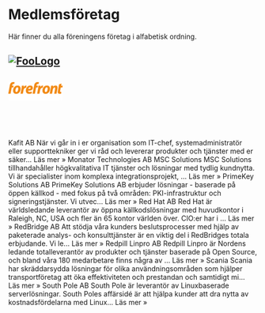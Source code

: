 # Medlemsföretag
Här finner du alla föreningens företag i alfabetisk ordning.

## <a href="https://www.digitalist.se" rel="Digitalist">![Foo](http://www.google.com.au/images/nav_logo7.png)[Logo](/assets/img/digitalistikon-logo.png)</a>

## <a href="https://www.forefront.se" rel="Forefront Consulting">![Logo](/assets/img/Forefront_logo.png)</a>

## <a href="https://imcode.com/" rel="imCode Partner AB">![Logo](/assets/img/imcode.gif)</a>


Kafit AB
När vi går in i er organisation som IT-chef, systemadministratör eller supporttekniker ger vi råd och levererar produkter och tjänster med er säker... Läs mer »
Monator Technologies AB
MSC Solutions
MSC Solutions tillhandahåller högkvalitativa IT tjänster och lösningar med tydlig kundnytta. Vi är specialister inom komplexa integrationsprojekt, ... Läs mer »
PrimeKey Solutions AB
PrimeKey Solutions AB erbjuder lösningar - baserade på öppen källkod - med fokus på två områden: PKI-infrastruktur och signeringstjänster. Vi utvec... Läs mer »
Red Hat AB
Red Hat är världsledande leverantör av öppna källkodslösningar med huvudkontor i Raleigh, NC, USA och fler än 65 kontor världen över. CIO:er har i ... Läs mer »
RedBridge AB
Att stödja våra kunders beslutsprocesser med hjälp av paketerade analys- och konsulttjänster är en viktig del i RedBridges totala erbjudande. Vi le... Läs mer »
Redpill Linpro AB
Redpill Linpro är Nordens ledande totalleverantör av produkter och tjänster baserade på Open Source, och bland våra 180 medarbetare finns några av ... Läs mer »
Scania
Scania har skräddarsydda lösningar för olika användningsområden som hjälper transportföretag att öka effektiviteten och prestandan och samtidigt mi... Läs mer »
South Pole AB
South Pole är leverantör av Linuxbaserade serverlösningar. South Poles affärsidé är att hjälpa kunder att dra nytta av kostnadsfördelarna med Linux... Läs mer »
